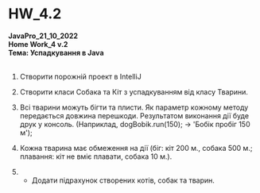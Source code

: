 # HW_4.2
<b>JavaPro_21_10_2022</br>
Home Work_4 v.2</br>
Тема: Успадкування в Java</br>
</br></b>
1. Створити порожній проект в IntelliJ 

2. Створити класи Собака та Кіт з успадкуванням від класу Тварини. 

3. Всі тварини можуть бігти та плисти. Як параметр кожному методу передається довжина перешкоди. Результатом виконання дії буде друк у консоль. (Наприклад, dogBobik.run(150); -> 'Бобік пробіг 150 м');

4. Кожна тварина має обмеження на дії (біг: кіт 200 м., собака 500 м.; плавання: кіт не вміє плавати, собака 10 м.). 

5. * Додати підрахунок створених котів, собак та тварин.
